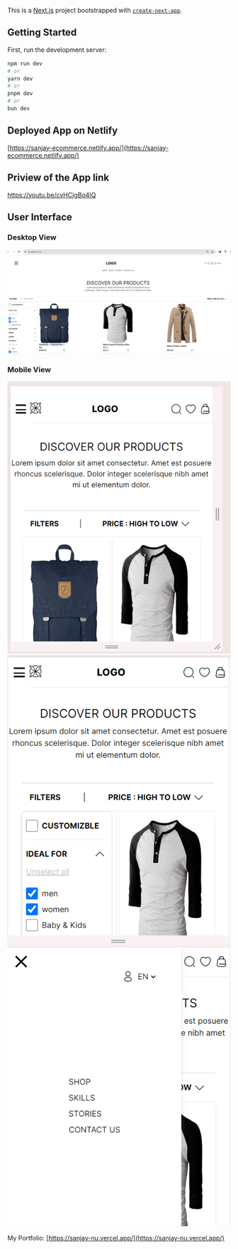 This is a [Next.js](https://nextjs.org/) project bootstrapped with [`create-next-app`](https://github.com/vercel/next.js/tree/canary/packages/create-next-app).

## Getting Started

First, run the development server:

```bash
npm run dev
# or
yarn dev
# or
pnpm dev
# or
bun dev
```
## Deployed App on Netlify
[https://sanjay-ecommerce.netlify.app/](https://sanjay-ecommerce.netlify.app/)

## Priview of the App link
https://youtu.be/cvHCjgBo4IQ


## User Interface
### Desktop View
![Alt text](/github/desktop.png?raw=true "Title")
### Mobile View
![Alt text](/github/mobile1.png?raw=true "Title")
![Alt text](/github/mobile2.png?raw=true "Title")
![Alt text](/github/mobile3.png?raw=true "Title")


My Portfolio: [https://sanjay-nu.vercel.app/](https://sanjay-nu.vercel.app/)
